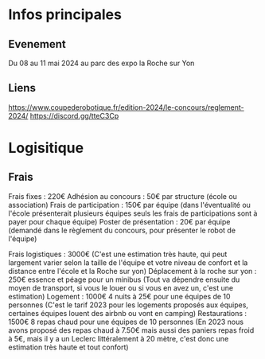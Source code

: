 # Infos principales
## Evenement
Du 08 au 11 mai 2024 au parc des expo la Roche sur Yon

## Liens
https://www.coupederobotique.fr/edition-2024/le-concours/reglement-2024/
https://discord.gg/tteC3Cp



# Logisitique
## Frais
Frais fixes : 220€
Adhésion au concours : 50€ par structure (école ou association)
Frais de participation : 150€ par équipe (dans l'éventualité ou l'école présenterait plusieurs équipes seuls les frais de participations sont à payer pour chaque équipe)
Poster de présentation : 20€ par équipe (demandé dans le règlement du concours, pour présenter le robot de l'équipe)

Frais logistiques :  3000€  (C'est une estimation très haute, qui peut largement varier selon la taille de l'équipe et votre niveau de confort et la distance entre l'école et la Roche sur yon)
Déplacement à la roche sur yon  : 250€ essence  et péage pour un minibus (Tout va dépendre ensuite du moyen de transport, si vous le louer ou si vous en avez un, c'est une estimation)
Logement : 1000€ 4 nuits à 25€ pour une équipes de 10 personnes (C'est le tarif 2023 pour les logements proposés aux équipes, certaines équipes louent des airbnb ou vont en camping)
Restaurations : 1500€ 8 repas chaud pour une équipes de 10 personnes (En 2023 nous avons proposé des repas chaud à 7.50€  mais aussi des paniers repas froid à 5€,  mais il y a un Leclerc littéralement à 20 mètre, c'est donc une estimation très haute et tout confort)




